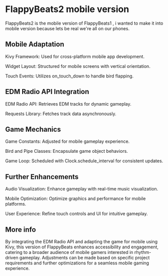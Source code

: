 
# FlappyBeats2 mobile version

FlappyBeats2 is the mobile version of FlappyBeats1 , i wanted to make it into mobile version because lets be real we're all on our phones.

## Mobile Adaptation

Kivy Framework: Used for cross-platform mobile app development.

Widget Layout: Structured for mobile screens with vertical orientation.

Touch Events: Utilizes on_touch_down to handle bird flapping.
## EDM Radio API Integration

EDM Radio API: Retrieves EDM tracks for dynamic gameplay.

Requests Library: Fetches track data asynchronously.
## Game Mechanics

Game Constants: Adjusted for mobile gameplay experience.

Bird and Pipe Classes: Encapsulate game object behaviors.

Game Loop: Scheduled with Clock.schedule_interval for consistent updates.
## Further Enhancements

Audio Visualization: Enhance gameplay with real-time music visualization.

Mobile Optimization: Optimize graphics and performance for mobile platforms.

User Experience: Refine touch controls and UI for intuitive gameplay.
## More info

By integrating the EDM Radio API and adapting the game for mobile using Kivy, this version of FlappyBeats enhances accessibility and engagement, catering to a broader audience of mobile gamers interested in rhythm-driven gameplay. Adjustments can be made based on specific project requirements and further optimizations for a seamless mobile gaming experience.
